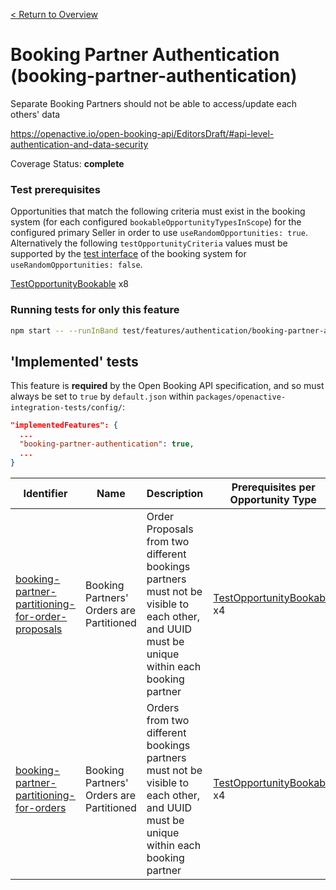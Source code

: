 [< Return to Overview](../../README.md)
# Booking Partner Authentication (booking-partner-authentication)

Separate Booking Partners should not be able to access/update each others' data


https://openactive.io/open-booking-api/EditorsDraft/#api-level-authentication-and-data-security

Coverage Status: **complete**
### Test prerequisites
Opportunities that match the following criteria must exist in the booking system (for each configured `bookableOpportunityTypesInScope`) for the configured primary Seller in order to use `useRandomOpportunities: true`. Alternatively the following `testOpportunityCriteria` values must be supported by the [test interface](https://openactive.io/test-interface/) of the booking system for `useRandomOpportunities: false`.

[TestOpportunityBookable](https://openactive.io/test-interface#TestOpportunityBookable) x8


### Running tests for only this feature

```bash
npm start -- --runInBand test/features/authentication/booking-partner-authentication/
```



## 'Implemented' tests

This feature is **required** by the Open Booking API specification, and so must always be set to `true` by `default.json` within `packages/openactive-integration-tests/config/`:

```json
"implementedFeatures": {
  ...
  "booking-partner-authentication": true,
  ...
}
```

| Identifier | Name | Description | Prerequisites per Opportunity Type |
|------------|------|-------------|---------------|
| [booking-partner-partitioning-for-order-proposals](./implemented/booking-partner-partitioning-for-order-proposals-test.js) | Booking Partners' Orders are Partitioned | Order Proposals from two different bookings partners must not be visible to each other, and UUID must be unique within each booking partner | [TestOpportunityBookable](https://openactive.io/test-interface#TestOpportunityBookable) x4 |
| [booking-partner-partitioning-for-orders](./implemented/booking-partner-partitioning-for-orders-test.js) | Booking Partners' Orders are Partitioned | Orders from two different bookings partners must not be visible to each other, and UUID must be unique within each booking partner | [TestOpportunityBookable](https://openactive.io/test-interface#TestOpportunityBookable) x4 |


